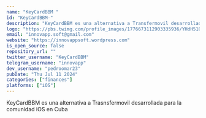 ```yaml
---
name: "KeyCardBBM "
id: "KeyCardBBM-"
description: "KeyCardBBM es una alternativa a Transfermovil desarrollada por la comunidad de desarrolladores InnovAppSoft con el objetivo de que la comunidad iOS en Cuba acceda a la banca electrónica"
logo: "https://pbs.twimg.com/profile_images/1776673112903335936/YHdH51Qs_400x400.jpg"
email: "innovapp.soft@gmail.com"
website: "https://innovappsoft.wordpress.com"
is_open_source: false
repository_url: ""
twitter_username: "KeyCardBBM"
telegram_username: "innovapp"
dev_username: "pedroomar23"
pubDate: "Thu Jul 11 2024"
categories: ["finances"]
platforms: ["iOS"]
---
```


KeyCardBBM es una alternativa a Trasnsfermovil desarrollada para la comunidad iOS en Cuba 
